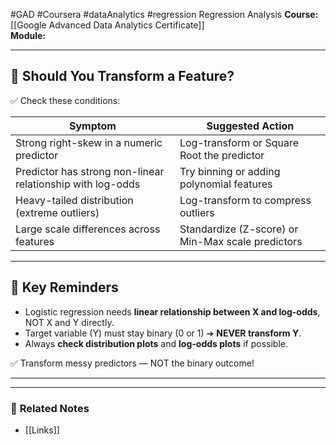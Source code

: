 #GAD #Coursera #dataAnalytics #regression 
Regression Analysis
**Course:** [[Google Advanced Data Analytics Certificate]]  
**Module:** 
___

## 🎯 Should You Transform a Feature?

✅ Check these conditions:

| Symptom | Suggested Action |
|---------|------------------|
| Strong right-skew in a numeric predictor | Log-transform or Square Root the predictor |
| Predictor has strong non-linear relationship with log-odds | Try binning or adding polynomial features |
| Heavy-tailed distribution (extreme outliers) | Log-transform to compress outliers |
| Large scale differences across features | Standardize (Z-score) or Min-Max scale predictors |

---

## 🧠 Key Reminders

- Logistic regression needs **linear relationship between X and log-odds**, NOT X and Y directly.
- Target variable (Y) must stay binary (0 or 1) ➔ **NEVER transform Y**.
- Always **check distribution plots** and **log-odds plots** if possible.

✅ Transform messy predictors — NOT the binary outcome!

---

___

### 🔗 **Related Notes**

- [[Links]]